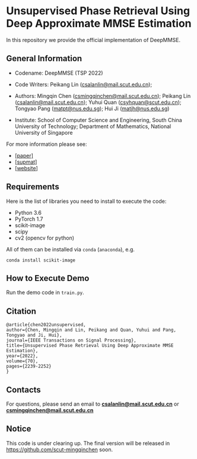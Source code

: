 # Unsupervised Phase Retrieval Using Deep Approximate MMSE Estimation
In this repository we provide the official implementation of DeepMMSE.
## General Information
- Codename: DeepMMSE (TSP 2022)
- Code Writers: Peikang Lin (csalanlin@mail.scut.edu.cn);
- Authors: Mingqin Chen (csmingqinchen@mail.scut.edu.cn); Peikang Lin (csalanlin@mail.scut.edu.cn); Yuhui Quan (csyhquan@scut.edu.cn); Tongyao Pang (matpt@nus.edu.sg); Hui
  Ji (matjh@nus.edu.sg)
  
- Institute: School of Computer Science and Engineering, South China
  University of Technology; Department of Mathematics, National University of Singapore

For more information please see:
- [[paper]](https://ieeexplore.ieee.org/abstract/document/9764626)
- [[supmat]](https://ieeexplore.ieee.org/ielx7/78/9675017/9764626/supp1-3170710.pdf?arnumber=9764626)
- [[website]](https://csyhquan.github.io/)


## Requirements
Here is the list of libraries you need to install to execute the code:
* Python 3.6
* PyTorch 1.7
* scikit-image
* scipy
* cv2 (opencv for python)

All of them can be installed via `conda` (`anaconda`), e.g.
```
conda install scikit-image
```

## How to Execute Demo
Run the demo code in `train.py`.

## Citation
```
@article{chen2022unsupervised,
author={Chen, Mingqin and Lin, Peikang and Quan, Yuhui and Pang, Tongyao and Ji, Hui},
journal={IEEE Transactions on Signal Processing}, 
title={Unsupervised Phase Retrieval Using Deep Approximate MMSE Estimation}, 
year={2022},
volume={70},
pages={2239-2252}
}
```

## Contacts
For questions, please send an email to **csalanlin@mail.scut.edu.cn** or **csmingqinchen@mail.scut.edu.cn**

## Notice
This code is under clearing up. The final version will be released in https://github.com/scut-mingqinchen soon.


